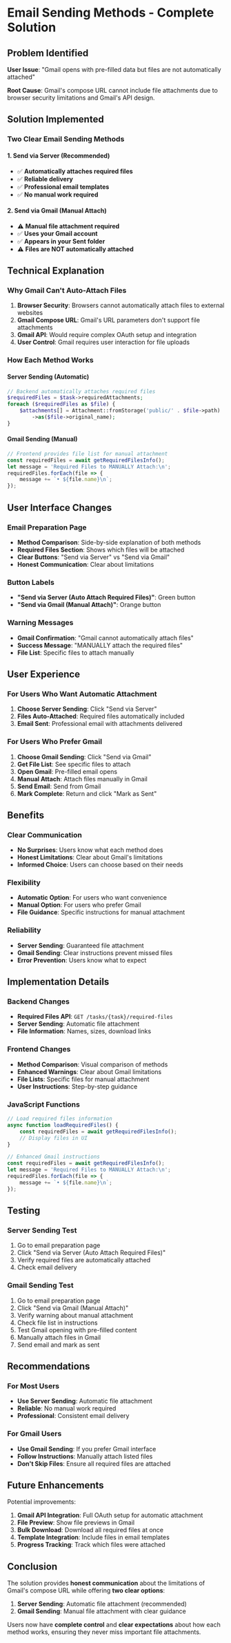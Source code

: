 # Email Sending Methods - Complete Solution

## Problem Identified

**User Issue**: "Gmail opens with pre-filled data but files are not automatically attached"

**Root Cause**: Gmail's compose URL cannot include file attachments due to browser security limitations and Gmail's API design.

## Solution Implemented

### Two Clear Email Sending Methods

#### 1. **Send via Server (Recommended)**
- ✅ **Automatically attaches required files**
- ✅ **Reliable delivery**
- ✅ **Professional email templates**
- ✅ **No manual work required**

#### 2. **Send via Gmail (Manual Attach)**
- ⚠️ **Manual file attachment required**
- ✅ **Uses your Gmail account**
- ✅ **Appears in your Sent folder**
- ⚠️ **Files are NOT automatically attached**

## Technical Explanation

### Why Gmail Can't Auto-Attach Files

1. **Browser Security**: Browsers cannot automatically attach files to external websites
2. **Gmail Compose URL**: Gmail's URL parameters don't support file attachments
3. **Gmail API**: Would require complex OAuth setup and integration
4. **User Control**: Gmail requires user interaction for file uploads

### How Each Method Works

#### Server Sending (Automatic)
```php
// Backend automatically attaches required files
$requiredFiles = $task->requiredAttachments;
foreach ($requiredFiles as $file) {
    $attachments[] = Attachment::fromStorage('public/' . $file->path)
        ->as($file->original_name);
}
```

#### Gmail Sending (Manual)
```javascript
// Frontend provides file list for manual attachment
const requiredFiles = await getRequiredFilesInfo();
let message = 'Required Files to MANUALLY Attach:\n';
requiredFiles.forEach(file => {
    message += `• ${file.name}\n`;
});
```

## User Interface Changes

### Email Preparation Page
- **Method Comparison**: Side-by-side explanation of both methods
- **Required Files Section**: Shows which files will be attached
- **Clear Buttons**: "Send via Server" vs "Send via Gmail"
- **Honest Communication**: Clear about limitations

### Button Labels
- **"Send via Server (Auto Attach Required Files)"**: Green button
- **"Send via Gmail (Manual Attach)"**: Orange button

### Warning Messages
- **Gmail Confirmation**: "Gmail cannot automatically attach files"
- **Success Message**: "MANUALLY attach the required files"
- **File List**: Specific files to attach manually

## User Experience

### For Users Who Want Automatic Attachment
1. **Choose Server Sending**: Click "Send via Server"
2. **Files Auto-Attached**: Required files automatically included
3. **Email Sent**: Professional email with attachments delivered

### For Users Who Prefer Gmail
1. **Choose Gmail Sending**: Click "Send via Gmail"
2. **Get File List**: See specific files to attach
3. **Open Gmail**: Pre-filled email opens
4. **Manual Attach**: Attach files manually in Gmail
5. **Send Email**: Send from Gmail
6. **Mark Complete**: Return and click "Mark as Sent"

## Benefits

### Clear Communication
- **No Surprises**: Users know what each method does
- **Honest Limitations**: Clear about Gmail's limitations
- **Informed Choice**: Users can choose based on their needs

### Flexibility
- **Automatic Option**: For users who want convenience
- **Manual Option**: For users who prefer Gmail
- **File Guidance**: Specific instructions for manual attachment

### Reliability
- **Server Sending**: Guaranteed file attachment
- **Gmail Sending**: Clear instructions prevent missed files
- **Error Prevention**: Users know what to expect

## Implementation Details

### Backend Changes
- **Required Files API**: `GET /tasks/{task}/required-files`
- **Server Sending**: Automatic file attachment
- **File Information**: Names, sizes, download links

### Frontend Changes
- **Method Comparison**: Visual comparison of methods
- **Enhanced Warnings**: Clear about Gmail limitations
- **File Lists**: Specific files for manual attachment
- **User Instructions**: Step-by-step guidance

### JavaScript Functions
```javascript
// Load required files information
async function loadRequiredFiles() {
    const requiredFiles = await getRequiredFilesInfo();
    // Display files in UI
}

// Enhanced Gmail instructions
const requiredFiles = await getRequiredFilesInfo();
let message = 'Required Files to MANUALLY Attach:\n';
requiredFiles.forEach(file => {
    message += `• ${file.name}\n`;
});
```

## Testing

### Server Sending Test
1. Go to email preparation page
2. Click "Send via Server (Auto Attach Required Files)"
3. Verify required files are automatically attached
4. Check email delivery

### Gmail Sending Test
1. Go to email preparation page
2. Click "Send via Gmail (Manual Attach)"
3. Verify warning about manual attachment
4. Check file list in instructions
5. Test Gmail opening with pre-filled content
6. Manually attach files in Gmail
7. Send email and mark as sent

## Recommendations

### For Most Users
- **Use Server Sending**: Automatic file attachment
- **Reliable**: No manual work required
- **Professional**: Consistent email delivery

### For Gmail Users
- **Use Gmail Sending**: If you prefer Gmail interface
- **Follow Instructions**: Manually attach listed files
- **Don't Skip Files**: Ensure all required files are attached

## Future Enhancements

Potential improvements:
1. **Gmail API Integration**: Full OAuth setup for automatic attachment
2. **File Preview**: Show file previews in Gmail
3. **Bulk Download**: Download all required files at once
4. **Template Integration**: Include files in email templates
5. **Progress Tracking**: Track which files were attached

## Conclusion

The solution provides **honest communication** about the limitations of Gmail's compose URL while offering **two clear options**:

1. **Server Sending**: Automatic file attachment (recommended)
2. **Gmail Sending**: Manual file attachment with clear guidance

Users now have **complete control** and **clear expectations** about how each method works, ensuring they never miss important file attachments.

